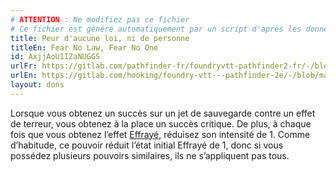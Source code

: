 ```yaml
---
# ATTENTION : Ne modifiez pas ce fichier
# Ce fichier est généré automatiquement par un script d'après les données du module Foundry VTT officiel et de sa traduction
title: Peur d'aucune loi, ni de personne
titleEn: Fear No Law, Fear No One
id: AxjjAoU1IZaNUGGS
urlFr: https://gitlab.com/pathfinder-fr/foundryvtt-pathfinder2-fr/-/blob/master/data/feats/AxjjAoU1IZaNUGGS.htm
urlEn: https://gitlab.com/hooking/foundry-vtt---pathfinder-2e/-/blob/master/packs/data/feats.db/fear-no-law,-fear-no-one.json
layout: dons
---
```

Lorsque vous obtenez un succès sur un jet de sauvegarde contre un effet de terreur, vous obtenez à la place un succès critique. De plus, à chaque fois que vous obtenez l’effet [Effrayé](../conditions/effrayé.html), réduisez son intensité de 1. Comme d’habitude, ce pouvoir réduit l’état initial Effrayé de 1, donc si vous possédez plusieurs pouvoirs similaires, ils ne s’appliquent pas tous.
